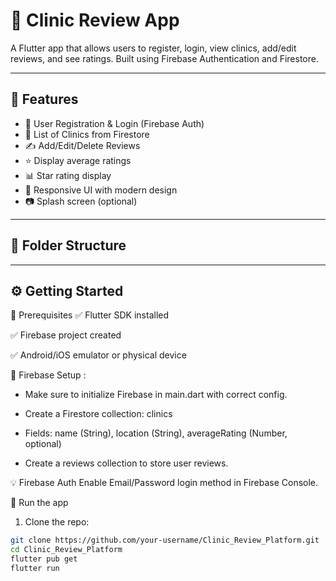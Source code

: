 # 🏥 Clinic Review App

A Flutter app that allows users to register, login, view clinics, add/edit reviews, and see ratings. Built using Firebase Authentication and Firestore.

---

## 🚀 Features

- 🔐 User Registration & Login (Firebase Auth)
- 🏥 List of Clinics from Firestore
- ✍️ Add/Edit/Delete Reviews
- ⭐ Display average ratings
- 📊 Star rating display
- 🎯 Responsive UI with modern design
- 📷 Splash screen (optional)

---

## 📂 Folder Structure












---

## ⚙️ Getting Started

🔨 Prerequisites
✅ Flutter SDK installed

✅ Firebase project created

✅ Android/iOS emulator or physical device


🔑 Firebase Setup :

- Make sure to initialize Firebase in main.dart with correct config.

- Create a Firestore collection: clinics

- Fields: name (String), location (String), averageRating (Number, optional)

- Create a reviews collection to store user reviews.

💡 Firebase Auth
Enable Email/Password login method in Firebase Console.

🚀 Run the app

1. Clone the repo:
```bash
git clone https://github.com/your-username/Clinic_Review_Platform.git
cd Clinic_Review_Platform
flutter pub get
flutter run
